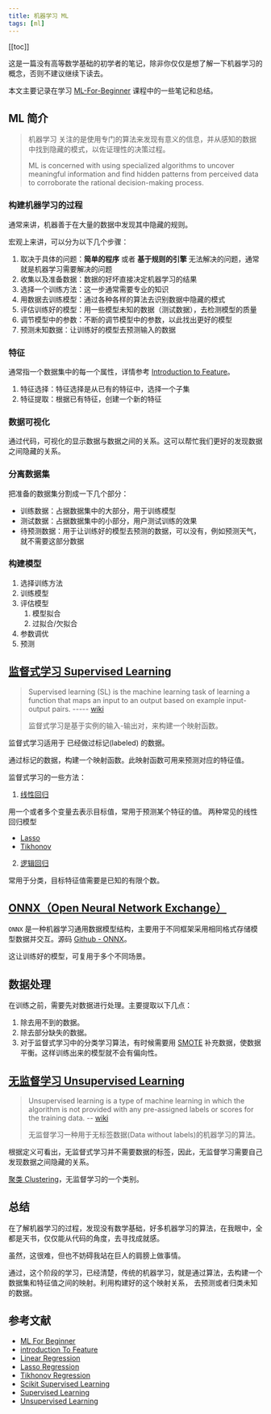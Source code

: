 ```yaml
---
title: 机器学习 ML
tags: [ml]
---
```


[[toc]]

这是一篇没有高等数学基础的初学者的笔记，除非你仅仅是想了解一下机器学习的概念，否则不建议继续下读去。

本文主要记录在学习 [ML-For-Beginner] 课程中的一些笔记和总结。

## ML 简介

> 机器学习 关注的是使用专门的算法来发现有意义的信息，并从感知的数据中找到隐藏的模式，以佐证理性的决策过程。
>
> ML is concerned with using specialized algorithms to uncover meaningful information and find hidden patterns from perceived data to corroborate the rational decision-making process.

### 构建机器学习的过程

通常来讲，机器善于在大量的数据中发现其中隐藏的规则。

宏观上来讲，可以分为以下几个步骤：

1. 取决于具体的问题：**简单的程序** 或者 **基于规则的引擎** 无法解决的问题，通常就是机器学习需要解决的问题
2. 收集以及准备数据：数据的好坏直接决定机器学习的结果
3. 选择一个训练方法：这一步通常需要专业的知识
4. 用数据去训练模型：通过各种各样的算法去识别数据中隐藏的模式
5. 评估训练好的模型：用一些模型未知的数据（测试数据），去检测模型的质量
6. 调节模型中的参数：不断的调节模型中的参数，以此找出更好的模型
7. 预测未知数据：让训练好的模型去预测输入的数据

### 特征

通常指一个数据集中的每一个属性，详情参考 [Introduction to Feature][introduction-to-feature]。

1. 特征选择：特征选择是从已有的特征中，选择一个子集
2. 特征提取：根据已有特征，创建一个新的特征

### 数据可视化

通过代码，可视化的显示数据与数据之间的关系。这可以帮忙我们更好的发现数据之间隐藏的关系。

### 分离数据集

把准备的数据集分割成一下几个部分：

- 训练数据：占据数据集中的大部分，用于训练模型
- 测试数据：占据数据集中的小部分，用户测试训练的效果
- 待预测数据：用于让训练好的模型去预测的数据，可以没有，例如预测天气，就不需要这部分数据

### 构建模型

1. 选择训练方法
2. 训练模型
3. 评估模型
   1. 模型拟合
   2. 过拟合/欠拟合
4. 参数调优
5. 预测

## [监督式学习 Supervised Learning][supervised-learning]

> Supervised learning (SL) is the machine learning task of learning a function that maps an input to an output based on example input-output pairs. ----- [wiki][supervised-learning]
>
> 监督式学习是基于实例的输入-输出对，来构建一个映射函数。

监督式学习适用于 已经做过标记(labeled) 的数据。

通过标记的数据，构建一个映射函数。此映射函数可用来预测对应的特征值。

监督式学习的一些方法：

1. [线性回归][linear-regression]

用一个或者多个变量去表示目标值，常用于预测某个特征的值。 两种常见的线性回归模型

- [Lasso][lasso]
- [Tikhonov][tikhonov]

2. [逻辑回归][logistic-regression]

常用于分类，目标特征值需要是已知的有限个数。

## [ONNX（Open Neural Network Exchange）][onnx]

`ONNX` 是一种机器学习通用数据模型结构，主要用于不同框架采用相同格式存储模型数据并交互。源码 [Github - ONNX](https://github.com/onnx/onnx)。

这让训练好的模型，可复用于多个不同场景。

## 数据处理

在训练之前，需要先对数据进行处理。主要提取以下几点：

1. 除去用不到的数据。
2. 除去部分缺失的数据。
3. 对于监督式学习中的分类学习算法，有时候需要用 [SMOTE][smote] 补充数据，使数据平衡。这样训练出来的模型就不会有偏向性。

## [无监督学习 Unsupervised Learning][unsupervised-learning]

> Unsupervised learning is a type of machine learning in which the algorithm is not provided with any pre-assigned labels or scores for the training data. -- [wiki][unsupervised-learning]
>
> 无监督学习一种用于无标签数据(Data without labels)的机器学习的算法。

根据定义可看出，无监督式学习并不需要数据的标签，因此，无监督学习需要自己发现数据之间隐藏的关系。

[聚类 Clustering][cluster-analysis]，无监督学习的一个类别。

## 总结

在了解机器学习的过程，发现没有数学基础，好多机器学习的算法，在我眼中，全都是天书，仅仅能从代码的角度，去寻找成就感。

虽然，这很难，但也不妨碍我站在巨人的肩膀上做事情。

通过，这个阶段的学习，已经清楚，传统的机器学习，就是通过算法，去构建一个数据集和特征值之间的映射。利用构建好的这个映射关系，
去预测或者归类未知的数据。

## 参考文献

- [ML For Beginner][ml-for-beginner]
- [introduction To Feature][introduction-to-feature]
- [Linear Regression][linear-regression]
- [Lasso Regression][lasso]
- [Tikhonov Regression][tikhonov]
- [Scikit Supervised Learning](https://scikit-learn.org/stable/supervised_learning.html)
- [Supervised Learning][supervised-learning]
- [Unsupervised Learning][unsupervised-learning]

[ml-for-beginner]: https://github.com/microsoft/ML-For-Beginners
[introduction-to-feature]: https://www.datasciencecentral.com/profiles/blogs/an-introduction-to-variable-and-feature-selection
[linear-regression]: https://www.wikiwand.com/en/Linear_regression
[lasso]: https://www.wikiwand.com/en/Lasso_(statistics)
[tikhonov]: https://www.wikiwand.com/en/Tikhonov_regularization
[logistic-regression]: https://www.wikiwand.com/en/Logistic_regression
[onnx]: https://www.wikiwand.com/en/Open_Neural_Network_Exchange
[supervised-learning]: https://wikipedia.org/wiki/Supervised_learning
[smote]: https://imbalanced-learn.org/dev/references/generated/imblearn.over_sampling.SMOTE.html
[unsupervised-learning]: https://www.wikiwand.com/en/Unsupervised_learning
[cluster-analysis]: https://www.wikiwand.com/en/Cluster_analysis
